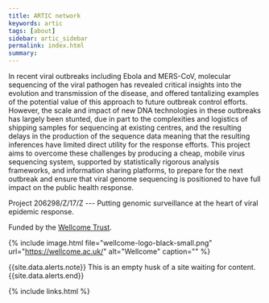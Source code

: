 ```yaml
---
title: ARTIC network 
keywords: artic
tags: [about]
sidebar: artic_sidebar
permalink: index.html
summary:
---
```


In recent viral outbreaks including Ebola and MERS-CoV, molecular sequencing of the viral pathogen has revealed critical insights into the evolution and transmission of the disease, and offered tantalizing examples of the potential value of this approach to future outbreak control efforts. However, the scale and impact of new DNA technologies in these outbreaks has largely been stunted, due in part to the complexities and logistics of shipping samples for sequencing at existing centres, and the resulting delays in the production of the sequence data meaning that the resulting inferences have limited direct utility for the response efforts. This project aims to overcome these challenges by producing a cheap, mobile virus sequencing system, supported by statistically rigorous analysis frameworks, and information sharing platforms, to prepare for the next outbreak and ensure that viral genome sequencing is positioned to have full impact on the public health response.

Project 206298/Z/17/Z --- Putting genomic surveillance at the heart of viral epidemic response.

Funded by the [Wellcome Trust](https://wellcome.ac.uk/).

{% include image.html file="wellcome-logo-black-small.png" url="https://wellcome.ac.uk/" alt="Wellcome" caption="" %}

{{site.data.alerts.note}} This is an empty husk of a site waiting for content.{{site.data.alerts.end}}

{% include links.html %}
